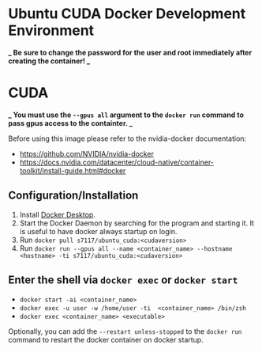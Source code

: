 # Ubuntu CUDA Docker Development Environment

**_ Be sure to change the password for the user and root immediately after creating the container! _**

# CUDA

**_ You must use the `--gpus all` argument to the `docker run` command to pass gpus access to the containter. _**

Before using this image please refer to the nvidia-docker documentation:

- https://github.com/NVIDIA/nvidia-docker
- https://docs.nvidia.com/datacenter/cloud-native/container-toolkit/install-guide.html#docker

## Configuration/Installation

1. Install [Docker Desktop](https://www.docker.com/products/docker-desktop).
1. Start the Docker Daemon by searching for the program and starting it. It is useful to have docker always startup on login.
1. Run `docker pull s7117/ubuntu_cuda:<cudaversion>`
1. Run `docker run --gpus all --name <container_name> --hostname <hostname> -ti s7117/ubuntu_cuda:<cudaversion>`

## Enter the shell via `docker exec` or `docker start`

- `docker start -ai <container_name>`
- `docker exec -u user -w /home/user -ti  <container_name> /bin/zsh`
- `docker exec <container_name> <executable>`

Optionally, you can add the `--restart unless-stopped` to the `docker run` command to restart the docker container on docker startup.
